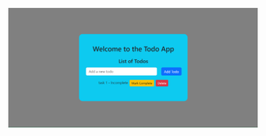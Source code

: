 ![Final Output](https://github.com/AadilMohammed360/MERN-TodoApp/blob/9ecc1d1d15e3bb78a4a1407b13f1d260fbdc7830/screenshots/ToDoApp%20Final.png)

